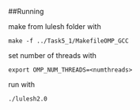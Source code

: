 ##Running

make from lulesh folder with
```
make -f ../Task5_1/MakefileOMP_GCC
```
set number of threads with
```
export OMP_NUM_THREADS=<numthreads>
```
run with
```
./lulesh2.0
```
